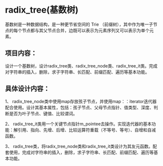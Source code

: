 # radix_tree(基数树)
基数树是一种数据结构，是一种更节省空间的 Trie （前缀树），其中作为唯一子节点的每个节点都与其父节点合并，边既可以表示为元素序列又可以表示为单个元素。

## 项目内容：
设计一个基数树，设计radix_tree类、radix_tree_node类、radix_tree_it类。完成对字符串的插入，删除，求子字符串、长匹配、前缀匹配、遍历等基本功能。

## 具体设计内容：
1、	radix_tree_node类中使用map存放孩子节点，并使用map：：iterator迭代器配合使用。设计其基本属性，包括：孩子节点、父母节点指针、值类型、深度、判断是否为叶子节点、键值、比较谓词。

2、	radix_tree_it类用一个关键节点指针m_pointee去操作。实现迭代器的基本功能：解引用、指向、先增、后增、比较运算符重载（不等号、等号）、自增和自减函数。

3、	radix_tree类，将radix_tree_node类和radix_tree_it类设计为其友元函数。配套使用，完成对字符串的插入，删除，求子字符串、长匹配、前缀匹配、遍历等基本功能。
